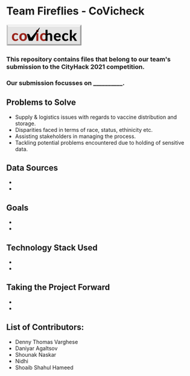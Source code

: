 # Team Fireflies - CoVicheck

<img src="covicheckLogo.jpeg" width="200" alt="covicheck_logo"/>

### This repository contains files that belong to our team's submission to the CityHack 2021 competition.
### Our submission focusses on __________.

## Problems to Solve
- Supply & logistics issues with regards to vaccine distribution and storage.
- Disparities faced in terms of race, status, ethinicity etc. 
- Assisting stakeholders in managing the process.
- Tackling potential problems encountered due to holding of sensitive data.

## Data Sources
- 
- 

## Goals
-
- 

## Technology Stack Used
- 
- 

## Taking the Project Forward
-
-

## List of Contributors:
- Denny Thomas Varghese
- Daniyar Agaltsov
- Shounak Naskar
- Nidhi
- Shoaib Shahul Hameed


